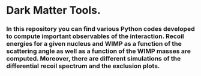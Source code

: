 # Dark Matter Tools.

### In this repository you can find various Python codes developed to compute important observables of the interaction. Recoil energies for a given nucleus and WIMP as a function of the scattering angle as well as a function of the WIMP masses are computed. Moreover, there are different simulations of the differential recoil spectrum and the exclusion plots.
